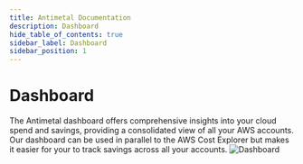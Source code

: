 ```yaml
---
title: Antimetal Documentation
description: Dashboard
hide_table_of_contents: true
sidebar_label: Dashboard
sidebar_position: 1
---
```


# Dashboard

The Antimetal dashboard offers comprehensive insights into your cloud spend and savings, providing a consolidated view of all your AWS accounts. Our dashboard can be used in parallel to the AWS Cost Explorer but makes it easier for your to track savings across all your accounts.
![Dashboard](/img/screenshots/dashboard.png "Dashboard")